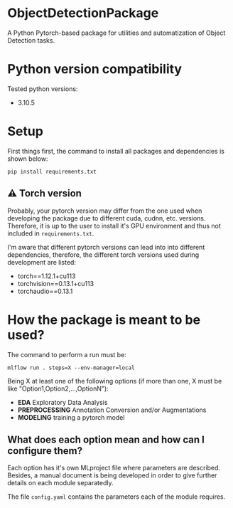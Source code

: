 # ObjectDetectionPackage
A Python Pytorch-based package for utilities and automatization of Object Detection tasks.

# Python version compatibility
Tested python versions:
* 3.10.5

# Setup
First things first, the command to install all packages and dependencies is shown below:

`pip install requirements.txt`

## :warning: Torch version
Probably, your pytorch version may differ from the one used when developing the package due to
different cuda, cudnn, etc. versions. Therefore, it is up to the user to install it's GPU 
environment and thus not included in `requirements.txt`.

I'm aware that different pytorch versions can lead into into different dependencies, therefore,
the different torch versions used during development are listed:
* torch==1.12.1+cu113
* torchvision==0.13.1+cu113
* torchaudio==0.13.1

# How the package is meant to be used?
The command to perform a run must be:

`mlflow run . steps=X --env-manager=local`

Being X at least one of the following options (if more than one, X must be like "Option1,Option2,...,OptionN"):

* **EDA** Exploratory Data Analysis
* **PREPROCESSING** Annotation Conversion and/or Augmentations
* **MODELING** training a pytorch model

## What does each option mean and how can I configure them?
Each option has it's own MLproject file where parameters are described. Besides, a manual document 
is being developed in order to give further details on each module separatedly.

The file `config.yaml` contains the parameters each of the module requires.